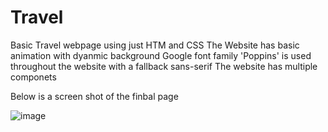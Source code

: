 # Travel
Basic Travel webpage using just HTM and CSS
The Website has basic animation with dyanmic background
Google font family 'Poppins' is used throughout the website with a fallback sans-serif
The website has multiple componets

Below is a screen shot of the finbal page

![image](https://user-images.githubusercontent.com/86565242/132902980-df33e18d-eaaa-490b-b3f9-bb0bf484043e.png)


